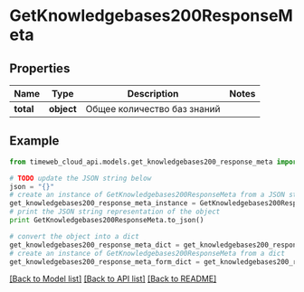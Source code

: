# GetKnowledgebases200ResponseMeta


## Properties
Name | Type | Description | Notes
------------ | ------------- | ------------- | -------------
**total** | **object** | Общее количество баз знаний | 

## Example

```python
from timeweb_cloud_api.models.get_knowledgebases200_response_meta import GetKnowledgebases200ResponseMeta

# TODO update the JSON string below
json = "{}"
# create an instance of GetKnowledgebases200ResponseMeta from a JSON string
get_knowledgebases200_response_meta_instance = GetKnowledgebases200ResponseMeta.from_json(json)
# print the JSON string representation of the object
print GetKnowledgebases200ResponseMeta.to_json()

# convert the object into a dict
get_knowledgebases200_response_meta_dict = get_knowledgebases200_response_meta_instance.to_dict()
# create an instance of GetKnowledgebases200ResponseMeta from a dict
get_knowledgebases200_response_meta_form_dict = get_knowledgebases200_response_meta.from_dict(get_knowledgebases200_response_meta_dict)
```
[[Back to Model list]](../README.md#documentation-for-models) [[Back to API list]](../README.md#documentation-for-api-endpoints) [[Back to README]](../README.md)


